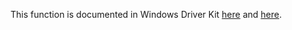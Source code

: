 This function is documented in Windows Driver Kit [here](https://learn.microsoft.com/en-us/windows-hardware/drivers/ddi/ntifs/nf-ntifs-ntqueryvirtualmemory) and [here](https://learn.microsoft.com/en-us/windows-hardware/drivers/ddi/ntifs/nf-ntifs-zwqueryvirtualmemory).
